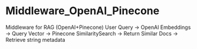 # Middleware_OpenAI_Pinecone
Middleware for RAG (OpenAI+Pinecone)
User Query -> OpenAI Embeddings -> Query Vector -> Pinecone SimilaritySearch -> Return Similar Docs -> Retrieve string metadata
